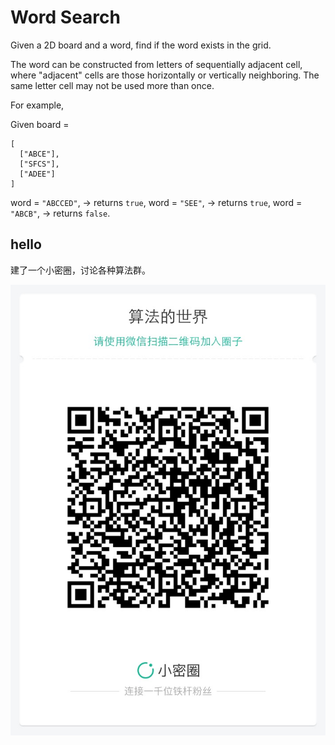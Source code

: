 # Word Search

Given a 2D board and a word, find if the word exists in the grid.  

The word can be constructed from letters of sequentially adjacent cell, where "adjacent" cells are those horizontally or vertically neighboring. The same letter cell may not be used more than once.  

For example,  

Given board =

```
[
  ["ABCE"],
  ["SFCS"],
  ["ADEE"]
]
```

word = `"ABCCED"`, -&gt; returns `true`,
word = `"SEE"`, -&gt; returns `true`,
word = `"ABCB"`, -&gt; returns `false`.


## hello

建了一个小密圈，讨论各种算法群。  

![小密圈](../../suanfa_xiaomiquan.jpg)

